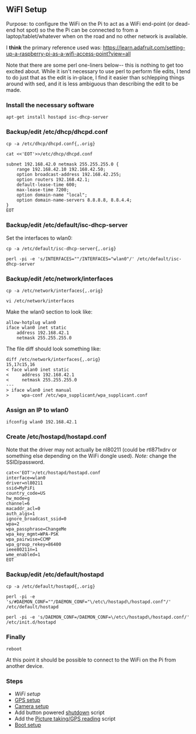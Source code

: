 ## WiFI Setup

Purpose: to configure the WiFi on the Pi to act as a WiFi end-point (or
dead-end hot spot) so the the Pi can be connected to from a
laptop/tablet/whatever when on the road and no other network is available.

I **think** the primary reference used was: https://learn.adafruit.com/setting-up-a-raspberry-pi-as-a-wifi-access-point?view=all

Note that there are some perl one-liners below-- this is nothing to get
too excited about. While it isn't necessary to use perl to perform file
edits, I tend to do just that as the edit is in-place, I find it easier
than schlepping things around with sed, and it is less ambiguous than
describing the edit to be made.

### Install the necessary software

```
apt-get install hostapd isc-dhcp-server
```

### Backup/edit /etc/dhcp/dhcpd.conf

```
cp -a /etc/dhcp/dhcpd.conf{,.orig}

cat <<'EOT'>>/etc/dhcp/dhcpd.conf

subnet 192.168.42.0 netmask 255.255.255.0 {
    range 192.168.42.10 192.168.42.50;
    option broadcast-address 192.168.42.255;
    option routers 192.168.42.1;
    default-lease-time 600;
    max-lease-time 7200;
    option domain-name "local";
    option domain-name-servers 8.8.8.8, 8.8.4.4;
}
EOT
```

### Backup/edit /etc/default/isc-dhcp-server

Set the interfaces to wlan0:

```
cp -a /etc/default/isc-dhcp-server{,.orig}

perl -pi -e 's/INTERFACES=""/INTERFACES="wlan0"/' /etc/default/isc-dhcp-server
```

### Backup/edit /etc/network/interfaces

```
cp -a /etc/network/interfaces{,.orig}

vi /etc/network/interfaces
```

Make the wlan0 section to look like:

```
allow-hotplug wlan0
iface wlan0 inet static
    address 192.168.42.1
    netmask 255.255.255.0
```

The file diff should look something like:

```
diff /etc/network/interfaces{,.orig}
15,17c15,16
< face wlan0 inet static
<     address 192.168.42.1
<     netmask 255.255.255.0
---
> iface wlan0 inet manual
>     wpa-conf /etc/wpa_supplicant/wpa_supplicant.conf
```

### Assign an IP to wlan0

```
ifconfig wlan0 192.168.42.1
```

### Create /etc/hostapd/hostapd.conf

Note that the driver may not actually be nl80211 (could be rtl871xdrv
or something else depending on the WiFi dongle used). *Note:* change
the SSID/password.

```
cat<<'EOT'>/etc/hostapd/hostapd.conf
interface=wlan0
driver=nl80211
ssid=MyPiFi
country_code=US
hw_mode=g
channel=6
macaddr_acl=0
auth_algs=1
ignore_broadcast_ssid=0
wpa=2
wpa_passphrase=ChangeMe
wpa_key_mgmt=WPA-PSK
wpa_pairwise=CCMP
wpa_group_rekey=86400
ieee80211n=1
wme_enabled=1
EOT
```

### Backup/edit /etc/default/hostapd

```
cp -a /etc/default/hostapd{,.orig}

perl -pi -e 's/#DAEMON_CONF=""/DAEMON_CONF="\/etc\/hostapd\/hostapd.conf"/' /etc/default/hostapd

perl -pi -e 's/DAEMON_CONF=/DAEMON_CONF=\/etc\/hostapd\/hostapd.conf/' /etc/init.d/hostapd
```

### Finally

```
reboot
```

At this point it should be possible to connect to the WiFi on the Pi from another device.

### Steps

* *WiFi setup*
* [GPS setup](gps-setup.md)
* [Camera setup](camera-setup.md)
* Add button powered [shutdown](watch_4_shutdown.py) script
* Add the [Picture taking/GPS reading](take_pics.py) script
* [Boot setup](boot-setup.md)

